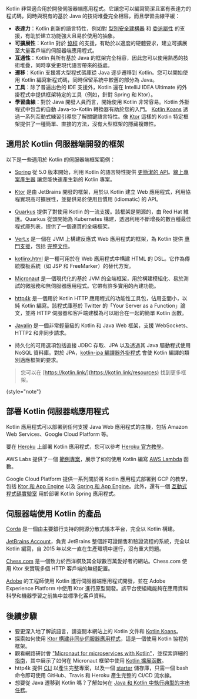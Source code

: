 [//]: # (title: Kotlin 用於伺服器端)

Kotlin 非常適合用於開發伺服器端應用程式。它讓您可以編寫簡潔且富有表達力的程式碼，同時與現有的基於 Java 的技術堆疊完全相容，而且學習曲線平緩：

*   **表達力**：Kotlin 創新的語言特性，例如對 [型別安全建構器](type-safe-builders.md) 和 [委派屬性](delegated-properties.md) 的支援，有助於建立功能強大且易於使用的抽象。
*   **可擴展性**：Kotlin 對於 [協程](coroutines-overview.md) 的支援，有助於以適度的硬體要求，建立可擴展至大量客戶端的伺服器端應用程式。
*   **互通性**：Kotlin 與所有基於 Java 的框架完全相容，因此您可以使用熟悉的技術堆疊，同時享受更現代語言帶來的益處。
*   **遷移**：Kotlin 支援將大型程式碼庫從 Java 逐步遷移到 Kotlin。您可以開始使用 Kotlin 編寫新程式碼，同時保留系統中較舊的部分為 Java。
*   **工具**：除了普遍出色的 IDE 支援外，Kotlin 還在 IntelliJ IDEA Ultimate 的外掛程式中提供框架特定的工具（例如，針對 Spring 和 Ktor）。
*   **學習曲線**：對於 Java 開發人員而言，開始使用 Kotlin 非常容易。Kotlin 外掛程式中包含的自動 Java-to-Kotlin 轉換器有助於您的入門。 [Kotlin Koans](koans.md) 透過一系列互動式練習引導您了解關鍵語言特性。像 [Ktor](https://ktor.io/) 這樣的 Kotlin 特定框架提供了一種簡單、直接的方法，沒有大型框架的隱藏複雜性。

## 適用於 Kotlin 伺服器端開發的框架

以下是一些適用於 Kotlin 的伺服器端框架範例：

*   [Spring](https://spring.io) 從 5.0 版本開始，利用 Kotlin 的語言特性提供 [更簡潔的 API](https://spring.io/blog/2017/01/04/introducing-kotlin-support-in-spring-framework-5-0)。[線上專案產生器](https://start.spring.io/#!language=kotlin) 讓您能快速產生新的 Kotlin 專案。

*   [Ktor](https://github.com/kotlin/ktor) 是由 JetBrains 開發的框架，用於以 Kotlin 建立 Web 應用程式，利用協程實現高可擴展性，並提供易於使用且慣用 (idiomatic) 的 API。

*   [Quarkus](https://quarkus.io/guides/kotlin) 提供了對使用 Kotlin 的一流支援。該框架是開源的，由 Red Hat 維護。Quarkus 從頭開始為 Kubernetes 構建，透過利用不斷增長的數百種最佳程式庫列表，提供了一個連貫的全端框架。

*   [Vert.x](https://vertx.io) 是一個在 JVM 上構建反應式 Web 應用程式的框架，為 Kotlin 提供 [專門支援](https://github.com/vert-x3/vertx-lang-kotlin)，包括 [完整文件](https://vertx.io/docs/vertx-core/kotlin/)。

*   [kotlinx.html](https://github.com/kotlin/kotlinx.html) 是一種可用於在 Web 應用程式中構建 HTML 的 DSL。它作為傳統模板系統（如 JSP 和 FreeMarker）的替代方案。

*   [Micronaut](https://micronaut.io/) 是一個現代化的基於 JVM 的全端框架，用於構建模組化、易於測試的微服務和無伺服器應用程式。它帶有許多實用的內建功能。

*   [http4k](https://http4k.org/) 是一個用於 Kotlin HTTP 應用程式的功能性工具包，佔用空間小，以純 Kotlin 編寫。該程式庫基於 Twitter 的「Your Server as a Function」論文，並將 HTTP 伺服器和客戶端建模為可以組合在一起的簡單 Kotlin 函數。

*   [Javalin](https://javalin.io) 是一個非常輕量級的 Kotlin 和 Java Web 框架，支援 WebSockets、HTTP2 和非同步請求。

*   持久化的可用選項包括直接 JDBC 存取、JPA 以及透過其 Java 驅動程式使用 NoSQL 資料庫。對於 JPA，[kotlin-jpa 編譯器外掛程式](no-arg-plugin.md#jpa-support) 會使 Kotlin 編譯的類別適應框架的要求。

> 您可以在 [https://kotlin.link/](https://kotlin.link/resources) 找到更多框架。
>
{style="note"}

## 部署 Kotlin 伺服器端應用程式

Kotlin 應用程式可以部署到任何支援 Java Web 應用程式的主機，包括 Amazon Web Services、Google Cloud Platform 等。

要在 [Heroku](https://www.heroku.com) 上部署 Kotlin 應用程式，您可以參考 [Heroku 官方教學](https://devcenter.heroku.com/articles/getting-started-with-kotlin)。

AWS Labs 提供了一個 [範例專案](https://github.com/awslabs/serverless-photo-recognition)，展示了如何使用 Kotlin 編寫 [AWS Lambda](https://aws.amazon.com/lambda/) 函數。

Google Cloud Platform 提供一系列關於將 Kotlin 應用程式部署到 GCP 的教學，包括 [Ktor 和 App Engine](https://cloud.google.com/community/tutorials/kotlin-ktor-app-engine-java8) 以及 [Spring 和 App Engine](https://cloud.google.com/community/tutorials/kotlin-springboot-app-engine-java8)。此外，還有一個 [互動式程式碼實驗室](https://codelabs.developers.google.com/codelabs/cloud-spring-cloud-gcp-kotlin) 用於部署 Kotlin Spring 應用程式。

## 伺服器端使用 Kotlin 的產品

[Corda](https://www.corda.net/) 是一個由主要銀行支持的開源分散式帳本平台，完全以 Kotlin 構建。

[JetBrains Account](https://account.jetbrains.com/)，負責 JetBrains 整個許可證銷售和驗證流程的系統，完全以 Kotlin 編寫，自 2015 年以來一直在生產環境中運行，沒有重大問題。

[Chess.com](https://www.chess.com/) 是一個致力於西洋棋及其全球數百萬愛好者的網站。Chess.com 使用 Ktor 來實現多個 HTTP 客戶端的無縫配置。

[Adobe](https://blog.developer.adobe.com/streamlining-server-side-app-development-with-kotlin-be8cf9d8b61a) 的工程師使用 Kotlin 進行伺服器端應用程式開發，並在 Adobe Experience Platform 中使用 Ktor 進行原型開發。該平台使組織能夠在應用資料科學和機器學習之前集中並標準化客戶資料。

## 後續步驟

*   要更深入地了解該語言，請查閱本網站上的 Kotlin 文件和 [Kotlin Koans](koans.md)。
*   探索如何使用 [Ktor 構建非同步伺服器應用程式](https://ktor.io/docs/server-create-a-new-project.html)，這是一個使用 Kotlin 協程的框架。
*   觀看網路研討會 ["Micronaut for microservices with Kotlin"](https://micronaut.io/2020/12/03/webinar-micronaut-for-microservices-with-kotlin/)，並探索詳細的 [指南](https://guides.micronaut.io/latest/micronaut-kotlin-extension-fns.html)，其中展示了如何在 Micronaut 框架中使用 [Kotlin 擴展函數](extensions.md#extension-functions)。
*   http4k 提供 [CLI](https://toolbox.http4k.org) 以產生完整專案，以及一個 [starter](https://start.http4k.org) 儲存庫，只需一個 bash 命令即可使用 GitHub、Travis 和 Heroku 產生完整的 CI/CD 流水線。
*   想要從 Java 遷移到 Kotlin 嗎？了解如何在 [Java 和 Kotlin 中執行典型的字串任務](java-to-kotlin-idioms-strings.md)。